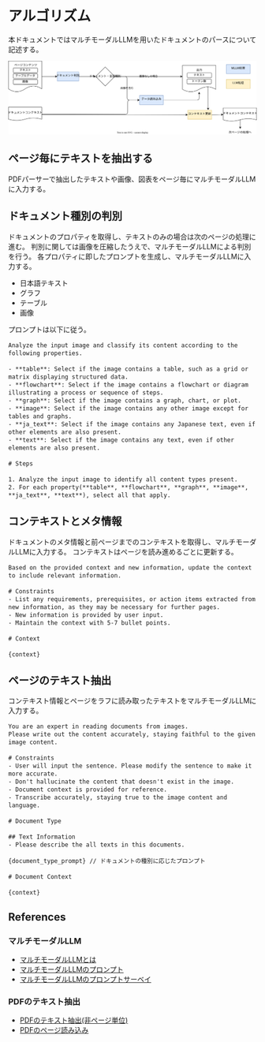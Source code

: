 # アルゴリズム

本ドキュメントではマルチモーダルLLMを用いたドキュメントのパースについて記述する。

![image](./argo.drawio.svg)

## ページ毎にテキストを抽出する

PDFパーサーで抽出したテキストや画像、図表をページ毎にマルチモーダルLLMに入力する。

## ドキュメント種別の判別

ドキュメントのプロパティを取得し、テキストのみの場合は次のページの処理に進む。
判別に関しては画像を圧縮したうえで、マルチモーダルLLMによる判別を行う。
各プロパティに即したプロンプトを生成し、マルチモーダルLLMに入力する。

- 日本語テキスト
- グラフ
- テーブル
- 画像

プロンプトは以下に従う。

```text
Analyze the input image and classify its content according to the following properties.

- **table**: Select if the image contains a table, such as a grid or matrix displaying structured data.
- **flowchart**: Select if the image contains a flowchart or diagram illustrating a process or sequence of steps.
- **graph**: Select if the image contains a graph, chart, or plot.
- **image**: Select if the image contains any other image except for tables and graphs.
- **ja_text**: Select if the image contains any Japanese text, even if other elements are also present.
- **text**: Select if the image contains any text, even if other elements are also present.

# Steps

1. Analyze the input image to identify all content types present.
2. For each property(**table**, **flowchart**, **graph**, **image**, **ja_text**, **text**), select all that apply.
```

## コンテキストとメタ情報

ドキュメントのメタ情報と前ページまでのコンテキストを取得し、マルチモーダルLLMに入力する。
コンテキストはページを読み進めるごとに更新する。

```text
Based on the provided context and new information, update the context to include relevant information.

# Constraints
- List any requirements, prerequisites, or action items extracted from new information, as they may be necessary for further pages.
- New information is provided by user input.
- Maintain the context with 5-7 bullet points.

# Context

{context}
```

## ページのテキスト抽出

コンテキスト情報とページをラフに読み取ったテキストをマルチモーダルLLMに入力する。

```text
You are an expert in reading documents from images.
Please write out the content accurately, staying faithful to the given image content.

# Constraints
- User will input the sentence. Please modify the sentence to make it more accurate.
- Don't hallucinate the content that doesn't exist in the image.
- Document context is provided for reference.
- Transcribe accurately, staying true to the image content and language.

# Document Type

## Text Information
- Please describe the all texts in this documents.

{document_type_prompt} // ドキュメントの種別に応じたプロンプト

# Document Context

{context}
```

## References

### マルチモーダルLLM

- [マルチモーダルLLMとは](https://www.youtube.com/watch?v=nKma3gafkUI)
- [マルチモーダルLLMのプロンプト](https://cloud.google.com/vertex-ai/generative-ai/docs/multimodal/design-multimodal-prompts?hl=ja)
- [マルチモーダルLLMのプロンプトサーベイ](https://arxiv.org/pdf/2409.19339)

### PDFのテキスト抽出

- [PDFのテキスト抽出(非ページ単位)](https://arxiv.org/pdf/2410.05970)
- [PDFのページ読み込み](https://arxiv.org/pdf/2408.11981)

